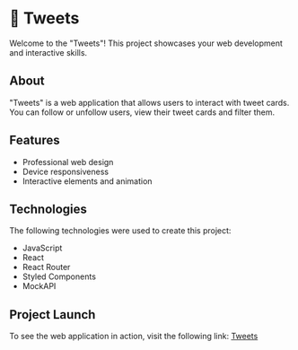 # 🐣 Tweets

Welcome to the "Tweets"! This project showcases your web development and interactive skills.

## About

"Tweets" is a web application that allows users to interact with tweet cards. You can follow or unfollow users, view their tweet cards and filter them.

## Features

- Professional web design
- Device responsiveness
- Interactive elements and animation

## Technologies

The following technologies were used to create this project:

- JavaScript
- React
- React Router
- Styled Components
- MockAPI

## Project Launch

To see the web application in action, visit the following link: [Tweets](https://cutestsun.github.io/goit-test-task/)

